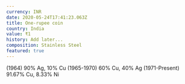 ```yaml
---
currency: INR
date: 2020-05-24T17:41:23.063Z
title: One-rupee coin
country: India
value: ₹1
history: Add later...
composition: Stainless Steel
featured: true
---
```

(1964) 90% Ag, 10% Cu (1965-1970) 60% Cu, 40% Ag (1971-Present) 91.67% Cu, 8.33% Ni